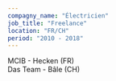 ```yaml
---
compagny_name: "Électricien"
job_title: "Freelance"
location: "FR/CH"
period: "2010 - 2018"
---
```

MCIB - Hecken (FR)  
Das Team - Bâle (CH)  
